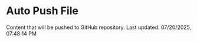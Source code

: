 # Auto Push File

Content that will be pushed to GitHub repository.
Last updated: 07/20/2025, 07:48:14 PM
